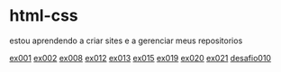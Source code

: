 # html-css

estou aprendendo a criar sites e a gerenciar meus repositorios

<a href="https://leofernandesdev.github.io/html-css/exercicios/ex001/">ex001</a>
<a href="https://leofernandesdev.github.io/html-css/exercicios/ex002/">ex002</a>
<a href="https://leofernandesdev.github.io/html-css/exercicios/ex008/">ex008</a>
<a href="https://leofernandesdev.github.io/html-css/exercicios/ex012/">ex012</a>
<a href="https://leofernandesdev.github.io/html-css/exercicios/ex013/">ex013</a>
<a href="https://leofernandesdev.github.io/html-css/exercicios/ex015/">ex015</a>
<a href="https://leofernandesdev.github.io/html-css/exercicios/ex019/seletor01">ex019</a>
<a href="https://leofernandesdev.github.io/html-css/exercicios/ex020/links">ex020</a>
<a href="https://leofernandesdev.github.io/html-css/exercicios/ex021/caixa01">ex021</a>
<a href="https://leofernandesdev.github.io/html-css/exercicios/desafio010/projetoandroid">desafio010</a>

